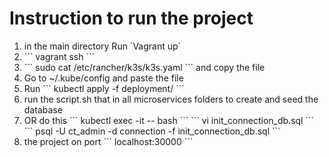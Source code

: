# Instruction to run the project 
<ol>
<li>in the main directory Run `Vagrant up`</li>
<li>
```
vagrant ssh
```
</li>
<li>
```
sudo cat /etc/rancher/k3s/k3s.yaml
```
and copy the file</li>
<li>Go to ~/.kube/config and paste the file</li>
<li>Run 
```
kubectl apply -f deployment/
```
</li>
<li>run the script.sh that in all microservices folders to create and seed the database</li>
<li>OR do this  
```
kubectl exec -it <pod_NAME(If "person the name will person-postgresy5r5yruygjh for example")> -- bash
```
```
vi init_connection_db.sql
```
``` 
psql -U ct_admin -d connection -f init_connection_db.sql
```
</li>
<li>the project on port 
```
localhost:30000
```
</li>
</ol>
